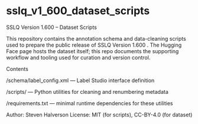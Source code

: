 # sslq_v1_600_dataset_scripts

SSLQ Version 1.600 – Dataset Scripts

This repository contains the annotation schema and data-cleaning scripts used to prepare the public release of SSLQ Version 1.600
.
The Hugging Face page hosts the dataset itself; this repo documents the supporting workflow and tooling used for curation and version control.

Contents

/schema/label_config.xml — Label Studio interface definition

/scripts/ — Python utilities for cleaning and renumbering metadata

/requirements.txt — minimal runtime dependencies for these utilities

Author: Steven Halverson
License: MIT (for scripts), CC-BY-4.0 (for dataset)